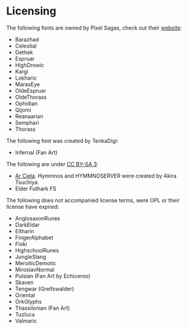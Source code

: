 # Licensing

The following fonts are owned by Pixel Sagas, check out their [website](http://www.pixelsagas.com/):

- Barazhad
- Celestial
- Dethek
- Espruar
- HighDrowic
- Kargi
- Lokharic
- MarasEye
- OldeEspruar
- OldeThorass
- Ophidian
- Qijomi
- Reanaarian
- Semphari
- Thorass

The following font was created by TenkaDigi:

- Infernal (Fan Art)

The following are under [CC BY-SA 3](https://creativecommons.org/licenses/by-sa/3.0/):

- [Ar Ciela](http://hymmnoserver.uguu.ca/). Hymmnos and HYMMNOSERVER were created by Akira Tsuchiya.
- Elder Futhark FS

The following does not accompanied license terms, were OPL or their license have expired:

- AnglosaxonRunes
- DarkEldar
- Eltharin
- FingerAlphabet
- Floki
- HighschoolRunes
- JungleSlang
- MeroiticDemotic
- MiroslavNormal
- Pulsian (Fan Art by Echiceroo)
- Skaven
- Tengwar (Greifswalder)
- Oriental
- OrkGlyphs
- Thassilonian (Fan Art)
- Tuzluca
- Valmaric